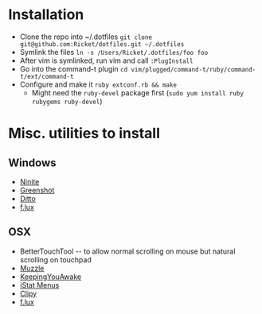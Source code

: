 # Installation
* Clone the repo into ~/.dotfiles `git clone git@github.com:Ricket/dotfiles.git ~/.dotfiles`
* Symlink the files `ln -s /Users/Ricket/.dotfiles/foo foo`
* After vim is symlinked, run vim and call `:PlugInstall`
* Go into the command-t plugin `cd vim/plugged/command-t/ruby/command-t/ext/command-t`
* Configure and make it `ruby extconf.rb && make`
  * Might need the `ruby-devel` package first (`sudo yum install ruby rubygems ruby-devel`)

# Misc. utilities to install

## Windows
* [Ninite](https://ninite.com/)
* [Greenshot](http://getgreenshot.org/)
* [Ditto](http://ditto-cp.sourceforge.net/)
* [f.lux](https://justgetflux.com/)

## OSX
* BetterTouchTool -- to allow normal scrolling on mouse but natural scrolling on touchpad
* [Muzzle](https://muzzleapp.com/)
* [KeepingYouAwake](https://github.com/newmarcel/KeepingYouAwake)
* [iStat Menus](https://bjango.com/mac/istatmenus/)
* [Clipy](https://github.com/Clipy/Clipy)
* [f.lux](https://justgetflux.com/)

